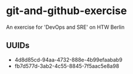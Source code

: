 # git-and-github-exercise
An exercise for 'DevOps and SRE' on HTW Berlin

## UUIDs
- 4d8d85cd-94aa-4732-888e-4b99efaabab9
- fb7d577d-3ab2-4c55-8845-7f5aac5e8a98
